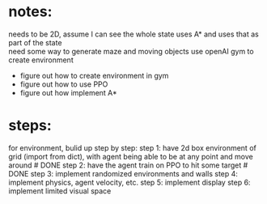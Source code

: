 # notes:

needs to be 2D, assume I can see the whole state
uses A\* and uses that as part of the state  
need some way to generate maze and moving objects
use openAI gym to create environment

- figure out how to create environment in gym
- figure out how to use PPO
- figure out how implement A\*

# steps:

for environment, bulid up step by step:
step 1: have 2d box environment of grid (import from dict), with agent being able to be at any point and move around # DONE
step 2: have the agent train on PPO to hit some target # DONE
step 3: implement randomized environments and walls
step 4: implement physics, agent velocity, etc.
step 5: implement display
step 6: implement limited visual space
